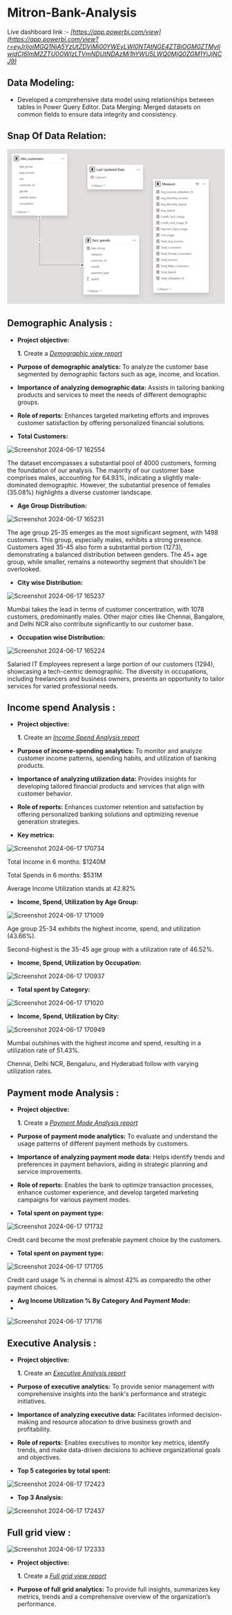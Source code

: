 # Mitron-Bank-Analysis

Live dashboard link :- _[https://app.powerbi.com/view](https://app.powerbi.com/view?r=eyJrIjoiMGQ1NjA5YzUtZDViMi00YWEyLWI0NTAtNGE4ZTBiOGM0ZTMyIiwidCI6ImM2ZTU0OWIzLTVmNDUtNDAzMi1hYWU5LWQ0MjQ0ZGM1YjJjNCJ9)_


## Data Modeling:
- Developed a comprehensive data model using relationships between tables in Power Query Editor.
Data Merging: Merged datasets on common fields to ensure data integrity and consistency.


## Snap Of Data Relation: 

![Joins](https://github.com/Sanket-K4nse/Mitron-Bank-Analysis/blob/main/Data%20modeling.png)



## Demographic Analysis :


- **Project objective:** 

    **1.** Create a _[Demographic view report](https://github.com/Sanket-K4nse/Mitron-Bank-Analysis/blob/main/Demographic%20analysis.pdf)_ 


- **Purpose of demographic analytics:** To analyze the customer base segmented by demographic factors such as age, income, and location.

- **Importance of analyzing demographic data:** Assists in tailoring banking products and services to meet the needs of different demographic groups.
  
- **Role of reports:** Enhances targeted marketing efforts and improves customer satisfaction by offering personalized financial solutions.

- **Total Customers:**
 
 ![Screenshot 2024-06-17 162554](https://github.com/Sanket-K4nse/Mitron-Bank-Analysis/assets/161265478/a283ca42-3e59-4507-ba74-977abb901c52)

The dataset encompasses a substantial pool of 4000 customers, forming the foundation of our analysis.
The majority of our customer base comprises males, accounting for 64.93%, indicating a slightly male-dominated demographic.
However, the substantial presence of females (35.08%) highlights a diverse customer landscape.

- **Age Group Distribution:**

![Screenshot 2024-06-17 165231](https://github.com/Sanket-K4nse/Mitron-Bank-Analysis/assets/161265478/28307530-60ea-415e-9aa3-05a531c38cc5)

The age group 25-35 emerges as the most significant segment, with 1498 customers. This group, especially males, exhibits a strong presence.
Customers aged 35-45 also form a substantial portion (1273), demonstrating a balanced distribution between genders.
The 45+ age group, while smaller, remains a noteworthy segment that shouldn't be overlooked.

- **City wise Distribution:**

![Screenshot 2024-06-17 165237](https://github.com/Sanket-K4nse/Mitron-Bank-Analysis/assets/161265478/9e8613a7-54ce-439d-bd05-f47e3b7e43ad)

Mumbai takes the lead in terms of customer concentration, with 1078 customers, predominantly males.
Other major cities like Chennai, Bangalore, and Delhi NCR also contribute significantly to our customer base.

- **Occupation wise Distribution:**

![Screenshot 2024-06-17 165224](https://github.com/Sanket-K4nse/Mitron-Bank-Analysis/assets/161265478/53ee2959-3ae5-405e-bd77-c03a45423d62)

Salaried IT Employees represent a large portion of our customers (1294), showcasing a tech-centric demographic.
The diversity in occupations, including freelancers and business owners, presents an opportunity to tailor services for varied professional needs.

     
## Income spend Analysis :


- **Project objective:** 

    **1.** Create an _[Income Spend Analysis report](https://github.com/Sanket-K4nse/Mitron-Bank-Analysis/blob/main/Spend%20analysis.pdf)_ 


- **Purpose of income-spending analytics:** To monitor and analyze customer income patterns, spending habits, and utilization of banking products.

- **Importance of analyzing utilization data:** Provides insights for developing tailored financial products and services that align with customer behavior.
  
- **Role of reports:** Enhances customer retention and satisfaction by offering personalized banking solutions and optimizing revenue generation strategies.

- **Key metrics:**

![Screenshot 2024-06-17 170734](https://github.com/Sanket-K4nse/Mitron-Bank-Analysis/assets/161265478/6e55a1e4-af40-4a26-b75a-776b6c0a94e6)

Total Income in 6 months: $1240M

Total Spends in 6 months: $531M

Average Income Utilization stands at 42.82%

- **Income, Spend, Utilization by Age Group:**

![Screenshot 2024-06-17 171009](https://github.com/Sanket-K4nse/Mitron-Bank-Analysis/assets/161265478/acf6c2b5-c054-4268-9445-8bc6a729dbc9)

 Age group 25-34 exhibits the highest income, spend, and utilization (43.66%).
 
 Second-highest is the 35-45 age group with a utilization rate of 46.52%.

- **Income, Spend, Utilization by Occupation:**

![Screenshot 2024-06-17 170937](https://github.com/Sanket-K4nse/Mitron-Bank-Analysis/assets/161265478/556d8c48-0d23-4446-a1e3-8301fc5eb223)

- **Total spent by Category:**
  
![Screenshot 2024-06-17 171020](https://github.com/Sanket-K4nse/Mitron-Bank-Analysis/assets/161265478/a7ec6711-8d80-4be5-83a3-4514859f3a6c)

- **Income, Spend, Utilization by City:**

![Screenshot 2024-06-17 170949](https://github.com/Sanket-K4nse/Mitron-Bank-Analysis/assets/161265478/a880d51c-60a0-4ece-b7db-20dce7f51ff9)

Mumbai outshines with the highest income and spend, resulting in a utilization rate of 51.43%.

Chennai, Delhi NCR, Bengaluru, and Hyderabad follow with varying utilization rates.


## Payment mode Analysis :


- **Project objective:** 

    **1.** Create a _[Payment Mode Analysis report](https://github.com/Sanket-K4nse/Mitron-Bank-Analysis/blob/main/Payment%20mode%20analysis.pdf)_ 


- **Purpose of payment mode analytics:** To evaluate and understand the usage patterns of different payment methods by customers.

- **Importance of analyzing payment mode data:** Helps identify trends and preferences in payment behaviors, aiding in strategic planning and service improvements.
  
- **Role of reports:** Enables the bank to optimize transaction processes, enhance customer experience, and develop targeted marketing campaigns for various payment modes.

- **Total spent on payment type:**

![Screenshot 2024-06-17 171732](https://github.com/Sanket-K4nse/Mitron-Bank-Analysis/assets/161265478/17ced381-bccf-4b6e-9347-66717c56eb0d)

Credit card become the most preferable payment choice by the customers.

- **Total spent on payment type:**

![Screenshot 2024-06-17 171705](https://github.com/Sanket-K4nse/Mitron-Bank-Analysis/assets/161265478/0c766dab-95f0-41ba-a9f6-bae8218430c0)

Credit card usage % in chennai is almost 42% as comparedto the other payment choices. 

- **Avg Income Utilization % By Category And Payment Mode:**
- 
![Screenshot 2024-06-17 171716](https://github.com/Sanket-K4nse/Mitron-Bank-Analysis/assets/161265478/96074b9a-33f9-4e1d-8ac6-9805810d92b4)


## Executive Analysis :


- **Project objective:** 

    **1.** Create an _[Executive Analysis report](https://github.com/Sanket-K4nse/Mitron-Bank-Analysis/blob/main/Executive%20view.pdf)_ 


- **Purpose of executive analytics:** To provide senior management with comprehensive insights into the bank's performance and strategic initiatives.

- **Importance of analyzing executive data:**  Facilitates informed decision-making and resource allocation to drive business growth and profitability.
  
- **Role of reports:** Enables executives to monitor key metrics, identify trends, and make data-driven decisions to achieve organizational goals and objectives.

- **Top 5 categories by total spent:**

 ![Screenshot 2024-06-17 172423](https://github.com/Sanket-K4nse/Mitron-Bank-Analysis/assets/161265478/eabdec31-3ffb-4871-94ef-09095cd49829)
 
- **Top 3 Analysis:**
  
![Screenshot 2024-06-17 172437](https://github.com/Sanket-K4nse/Mitron-Bank-Analysis/assets/161265478/bfdc0967-81ed-414e-a63c-bb2aa991be65)


## Full grid view :

![Screenshot 2024-06-17 172333](https://github.com/Sanket-K4nse/Mitron-Bank-Analysis/assets/161265478/ee13e4f9-c248-458e-b689-8b61f8871f13)

- **Project objective:** 

    **1.** Create a _[Full grid view report](https://github.com/Sanket-K4nse/Mitron-Bank-Analysis/blob/main/Full%20grid%20view.pdf)_ 


- **Purpose of full grid analytics:** To provide full insights, summarizes key metrics, trends and a comprehensive overview of the organization’s performance.
